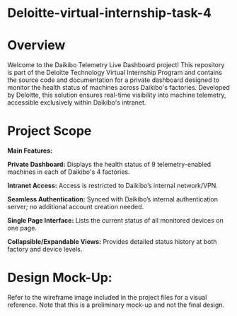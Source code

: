# Deloitte-virtual-internship-task-4
# Overview
Welcome to the Daikibo Telemetry Live Dashboard project! This repository is part of the Deloitte Technology Virtual Internship Program and contains the source code and documentation for a private dashboard designed to monitor the health status of machines across Daikibo's factories. Developed by Deloitte, this solution ensures real-time visibility into machine telemetry, accessible exclusively within Daikibo's intranet.

# Project Scope
**Main Features:**

**Private Dashboard:** Displays the health status of 9 telemetry-enabled machines in each of Daikibo's 4 factories.

**Intranet Access:** Access is restricted to Daikibo’s internal network/VPN.

**Seamless Authentication:** Synced with Daikibo’s internal authentication server; no additional account creation needed.

**Single Page Interface:** Lists the current status of all monitored devices on one page.

**Collapsible/Expandable Views:** Provides detailed status history at both factory and device levels.

# Design Mock-Up:
Refer to the wireframe image included in the project files for a visual reference. Note that this is a preliminary mock-up and not the final design.
